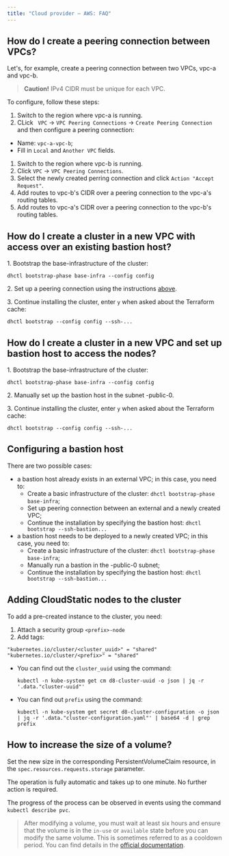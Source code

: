 ```yaml
---
title: "Cloud provider — AWS: FAQ"
---
```


## How do I create a peering connection between VPCs?

Let's, for example, create a peering connection between two VPCs, vpc-a and vpc-b.

>**Caution!** IPv4 CIDR must be unique for each VPC.

To configure, follow these steps:

1. Switch to the region where vpc-a is running.
1. CLick ` VPC` -> `VPC Peering Connections` -> `Create Peering Connection` and then configure a peering connection:
  * Name: `vpc-a-vpc-b`;
  * Fill in `Local` and `Another VPC` fields.
1. Switch to the region where vpc-b is running.
1. Click `VPC` -> `VPC Peering Connections`.
1. Select the newly created perring connection and click `Action "Accept Request"`.
1. Add routes to vpc-b's CIDR over a peering connection to the vpc-a's routing tables.
1. Add routes to vpc-a's CIDR over a peering connection to the vpc-b's routing tables.


## How do I create a cluster in a new VPC with access over an existing bastion host?

1\. Bootstrap the base-infrastructure of the cluster:

  ```shell
  dhctl bootstrap-phase base-infra --config config
  ```

2\. Set up a peering connection using the instructions [above](#how-do-i-create-a-peering-connection-between-vpcs).

3\. Continue installing the cluster, enter `y` when asked about the Terraform cache:

  ```shell
  dhctl bootstrap --config config --ssh-...
  ```

## How do I create a cluster in a new VPC and set up bastion host to access the nodes?

1\. Bootstrap the base-infrastructure of the cluster:

  ```shell
  dhctl bootstrap-phase base-infra --config config
  ```

2\. Manually set up the bastion host in the subnet <prefix>-public-0.

3\. Continue installing the cluster, enter `y` when asked about the Terraform cache:

  ```shell
  dhctl bootstrap --config config --ssh-...
  ```

## Configuring a bastion host

There are two possible cases:
* a bastion host already exists in an external VPC; in this case, you need to:
  * Create a basic infrastructure of the cluster: `dhctl bootstrap-phase base-infra`;
  * Set up peering connection between an external and a newly created VPC;
  * Continue the installation by specifying the bastion host: `dhctl bootstrap --ssh-bastion...`
* a bastion host needs to be deployed to a newly created VPC; in this case, you need to:
  * Create a basic infrastructure of the cluster: `dhctl bootstrap-phase base-infra`;
  * Manually run a bastion in the <prefix>-public-0 subnet;
  * Continue the installation by specifying the bastion host: `dhctl bootstrap --ssh-bastion...`

## Adding CloudStatic nodes to the cluster

To add a pre-created instance to the cluster, you need:
  1. Attach a security group `<prefix>-node`
  2. Add tags:

  ```
  "kubernetes.io/cluster/<cluster_uuid>" = "shared"
  "kubernetes.io/cluster/<prefix>" = "shared"
  ```

  * You can find out the `cluster_uuid` using the command:

    ```shell
    kubectl -n kube-system get cm d8-cluster-uuid -o json | jq -r '.data."cluster-uuid"'
    ```

  * You can find out `prefix` using the command:

    ```shell
    kubectl -n kube-system get secret d8-cluster-configuration -o json | jq -r '.data."cluster-configuration.yaml"' | base64 -d | grep prefix
    ```

## How to increase the size of a volume?

Set the new size in the corresponding PersistentVolumeClaim resource, in the `spec.resources.requests.storage` parameter.

The operation is fully automatic and takes up to one minute. No further action is required.

The progress of the process can be observed in events using the command `kubectl describe pvc`.

> After modifying a volume, you must wait at least six hours and ensure that the volume is in the `in-use` or `available` state before you can modify the same volume. This is sometimes referred to as a cooldown period. You can find details in the [official documentation](https://docs.aws.amazon.com/AWSEC2/latest/UserGuide/modify-volume-requirements.html).
